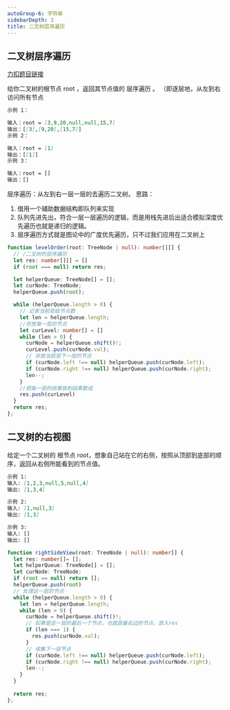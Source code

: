 ```yaml
---
autoGroup-6: 字符串
sidebarDepth: 3
title: 二叉树层序遍历
---
```


## 二叉树层序遍历
[力扣题目链接](https://leetcode.cn/problems/binary-tree-level-order-traversal/)

给你二叉树的根节点 root ，返回其节点值的 层序遍历 。 （即逐层地，从左到右访问所有节点

```md
示例 1：

输入：root = [3,9,20,null,null,15,7]
输出：[[3],[9,20],[15,7]]
示例 2：

输入：root = [1]
输出：[[1]]
示例 3：

输入：root = []
输出：[]
```

层序遍历：从左到右一层一层的去遍历二叉树。
思路：
1. 借用一个辅助数据结构即队列来实现
2. 队列先进先出，符合一层一层遍历的逻辑，而是用栈先进后出适合模拟深度优先遍历也就是递归的逻辑。
3. 层序遍历方式就是图论中的广度优先遍历，只不过我们应用在二叉树上

```ts
function levelOrder(root: TreeNode | null): number[][] {
  // /二叉树的层序遍历
  let res: number[][] = []
  if (root === null) return res;

  let helperQueue: TreeNode[] = [];
  let curNode: TreeNode;
  helperQueue.push(root);

  while (helperQueue.length > 0) {
    // 记录当前层级节点数
    let len = helperQueue.length;
    //存放每一层的节点 
    let curLevel: number[] = []
    while (len > 0) {
      curNode = helperQueue.shift()!;
      curLevel.push(curNode.val);
      // 存放当前层下一层的节点
      if (curNode.left !== null) helperQueue.push(curNode.left);
      if (curNode.right !== null) helperQueue.push(curNode.right);
      len--;
    }
    //把每一层的结果放到结果数组
    res.push(curLevel)
  }
  return res;
};
```

## 二叉树的右视图
给定一个二叉树的 根节点 root，想象自己站在它的右侧，按照从顶部到底部的顺序，返回从右侧所能看到的节点值。
```md
示例 1:
输入: [1,2,3,null,5,null,4]
输出: [1,3,4]

示例 2:
输入: [1,null,3]
输出: [1,3]

示例 3:
输入: []
输出: []
```

```ts
function rightSideView(root: TreeNode | null): number[] {
  let res: number[]= [];
  let helperQueue: TreeNode[] = [];
  let curNode: TreeNode;
  if (root == null) return [];
  helperQueue.push(root)
  // 处理这一层的节点
  while (helperQueue.length > 0) {
    let len = helperQueue.length;
    while (len > 0) {
      curNode = helperQueue.shift()!;
      // 如果是这一层的最后一个节点，也就是最右边的节点，放入res
      if (len === 1) {
        res.push(curNode.val);
      }
      // 收集下一层节点
      if (curNode.left !== null) helperQueue.push(curNode.left);
      if (curNode.right !== null) helperQueue.push(curNode.right);
      len--;
    }
  }
  
  return res;
};
```
